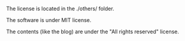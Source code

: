 The license is located in the ./others/ folder.

The software is under MIT license.

The contents (like the blog) are under the "All rights reserved" license.

